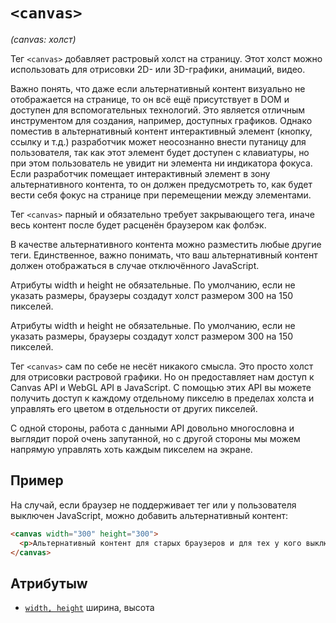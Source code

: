 # `<canvas>`

_(canvas: холст)_

Тег `<canvas>` добавляет растровый холст на страницу. Этот холст можно использовать для отрисовки 2D- или 3D-графики, анимаций, видео.

Важно понять, что даже если альтернативный контент визуально не отображается на странице, то он всё ещё присутствует в DOM и доступен для вспомогательных технологий. Это является отличным инструментом для создания, например, доступных графиков. Однако поместив в альтернативный контент интерактивный элемент (кнопку, ссылку и т.д.) разработчик может неосознанно внести путаницу для пользователя, так как этот элемент будет доступен с клавиатуры, но при этом пользователь не увидит ни элемента ни индикатора фокуса. Если разработчик помещает интерактивный элемент в зону альтернативного контента, то он должен предусмотреть то, как будет вести себя фокус на странице при перемещении между элементами.

Тег `<canvas>` парный и обязательно требует закрывающего тега, иначе весь контент после будет расценён браузером как фолбэк.

В качестве альтернативного контента можно разместить любые другие теги. Единственное, важно понимать, что ваш альтернативный контент должен отображаться в случае отключённого JavaScript.

Атрибуты width и height не обязательные. По умолчанию, если не указать размеры, браузеры создадут холст размером 300 на 150 пикселей.

Атрибуты width и height не обязательные. По умолчанию, если не указать размеры, браузеры создадут холст размером 300 на 150 пикселей.

Тег `<canvas>` сам по себе не несёт никакого смысла. Это просто холст для отрисовки растровой графики. Но он предоставляет нам доступ к Canvas API и WebGL API в JavaScript. С помощью этих API вы можете получить доступ к каждому отдельному пикселю в пределах холста и управлять его цветом в отдельности от других пикселей.

С одной стороны, работа с данными API довольно многословна и выглядит порой очень запутанной, но с другой стороны мы можем напрямую управлять хоть каждым пикселем на экране.

## Пример

На случай, если браузер не поддерживает тег или у пользователя выключен JavaScript, можно добавить альтернативный контент:

```html
<canvas width="300" height="300">
  <p>Альтернативный контент для старых браузеров и для тех у кого выключен JavaScript.</p>
</canvas>
```

## Атрибутыw

- [`width, height`](<../ATTRIBUTES/width, height.md>) ширина, высота
